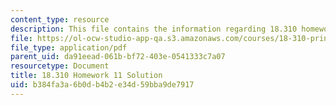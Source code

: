 ```yaml
---
content_type: resource
description: This file contains the information regarding 18.310 homework 11.
file: https://ol-ocw-studio-app-qa.s3.amazonaws.com/courses/18-310-principles-of-discrete-applied-mathematics-fall-2013/b384fa3a6b0db4b2e34d59bba9de7917_MIT18_310F13_Homework11Sol.pdf
file_type: application/pdf
parent_uid: da91eead-061b-bf72-403e-0541333c7a07
resourcetype: Document
title: 18.310 Homework 11 Solution
uid: b384fa3a-6b0d-b4b2-e34d-59bba9de7917
---
```


